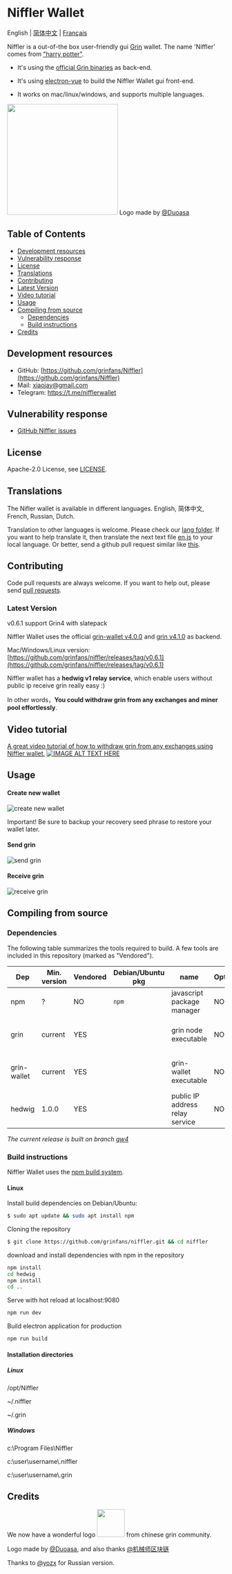 # Niffler Wallet

English | [简体中文](./README.zh-CN.md) | [Français](./README.fr-FR.md)

Niffler is a out-of-the box user-friendly gui [Grin](https://github.com/mimblewimble/grin) wallet.
The name 'Niffler' comes from ["harry potter"](https://harrypotter.fandom.com/wiki/Niffler).

* It's using the [official Grin binaries](https://github.com/mimblewimble/grin/releases) as back-end.

* It's using [electron-vue](https://github.com/SimulatedGREG/electron-vue) to build the Niffler Wallet gui front-end.

* It works on mac/linux/windows, and supports multiple languages.

<img src="/src/renderer/assets/logo.png" width="256"> Logo made by [@Duoasa](https://weibo.com/u/3197271025)

## Table of Contents
 - [Development resources](#development-resources)
 - [Vulnerability response](#vulnerability-response)
 - [License](#license)
 - [Translations](#translations)
 - [Contributing](#contributing)
 - [Latest Version](#latest-version)
 - [Video tutorial](#video-tutorial)
 - [Usage](#usage)
 - [Compiling from source](#compiling-from-source)
    - [Dependencies](#dependencies) 
    - [Build instructions](#build-instructions)
 - [Credits](#credits)

## Development resources
- GitHub: [https://github.com/grinfans/Niffler](https://github.com/grinfans/Niffler)
- Mail:  [xiaojay@gmail.com](mailto:xiaojay@gmail.com)   
- Telegram: https://t.me/nifflerwallet

## Vulnerability response
- [GitHub Niffler issues](https://github.com/grinfans/Niffler/issues)

## License

Apache-2.0 License, see [LICENSE](LICENSE).

## Translations
The Nifler wallet is available in different languages.
English, 简体中文, French, Russian, Dutch.

Translation to other languages is welcome. Please check our [lang folder](https://github.com/grinfans/Niffler/tree/gw4/src/lang).
If you want to help translate it, then translate the next text file [en.js](https://github.com/grinfans/Niffler/blob/gw4/src/lang/en.js) to your local language.
Or better, send a github pull request similar like [this](https://github.com/grinfans/Niffler/pull/66/files).

## Contributing

Code pull requests are always welcome. If you want to help out, please send [pull requests](https://github.com/grinfans/Niffler/pulls).


### Latest Version

v0.6.1 support Grin4 with slatepack

Niffler Wallet uses the official [grin-wallet v4.0.0](https://github.com/mimblewimble/grin-wallet/releases/tag/v4.0.0) and [grin v4.1.0](https://github.com/mimblewimble/grin/releases/tag/v4.1.0) as backend. 

Mac/Windows/Linux version:[https://github.com/grinfans/niffler/releases/tag/v0.6.1](https://github.com/grinfans/niffler/releases/tag/v0.6.1)

Niffler wallet has a **hedwig v1 relay service**, which enable users without public ip receive grin really easy :)

In other words，**You could withdraw grin from any exchanges and miner pool effortlessly**.


## Video tutorial

[A great video tutorial of how to withdraw grin from any exchanges using Niffler wallet.](https://www.youtube.com/watch?v=rufKWEv64o8)
[![IMAGE ALT TEXT HERE](https://img.youtube.com/vi/rufKWEv64o8/0.jpg)](https://www.youtube.com/watch?v=rufKWEv64o8)



## Usage

#### Create new wallet
![create new wallet](https://media.giphy.com/media/IeuEOtJvxCLqqiCCyr/giphy.gif)

Important! Be sure to backup your recovery seed phrase to restore your wallet later.

#### Send grin
![send grin](https://media.giphy.com/media/LO2sAR3HmocCdbTwEh/giphy.gif)

#### Receive grin
![receive grin](https://media.giphy.com/media/iFbSw9rhh5fGVSzyZf/giphy.gif)



## Compiling from source

### Dependencies
The following table summarizes the tools required to build. A few tools are included in this repository (marked as "Vendored").

| Dep          | Min. version  | Vendored | Debian/Ubuntu pkg    | name                                 | Optional | Purpose                |
| ------------ | ------------- | -------- | -------------------- | -------------------------------------| -------- | ---------------------- |
| npm          | ?             | NO       | `npm`                | javascript package manager           | NO       | compiler               |
| grin         | current       | YES      |                      | grin node executable                 | NO       | grin node back-end     |
| grin-wallet  | current       | YES      |                      | grin-wallet executable               | NO       | grin-wallet back-end   |
| hedwig       | 1.0.0         | YES      |                      | public IP address relay service      | NO       | https relay service    |


*The current release is built on branch [gw4](https://github.com/grinfans/Niffler/tree/gw4)*


### Build instructions

Niffler Wallet uses the [npm build system](https://github.com/npm).

#### Linux
Install build dependencies on Debian/Ubuntu:

```bash
$ sudo apt update && sudo apt install npm
```


Cloning the repository
```bash
$ git clone https://github.com/grinfans/niffler.git && cd niffler
```


download and install dependencies with npm in the repository

```bash
npm install
cd hedwig
npm install
cd ..
```

Serve with hot reload at localhost:9080
```bash
npm run dev
```

Build electron application for production
```bash
npm run build
```

#### Installation directories 

##### Linux
/opt/Niffler

~/.niffler

~/.grin

##### Windows
c:\Program Files\Niffler

c:\user\username\\.niffler

c:\user\username\\.grin




## Credits 

We now have a wonderful logo <img src="/src/renderer/assets/logo.png" width="64"> from chinese grin community.

Logo made by [@Duoasa](https://weibo.com/u/3197271025), and also thanks [@机械师区块链](https://weibo.com/u/6318956004)

Thanks to  [@yozx](https://github.com/yozx) for Russian version.
